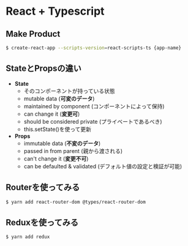 # React + Typescript

## Make Product
```bash
$ create-react-app --scripts-version=react-scripts-ts {app-name}
```

## StateとPropsの違い
* **State**
  *  そのコンポーネントが持っている状態
  *  mutable data (**可変のデータ**)
  *  maintained by component (コンポーネントによって保持)
  *  can change it (**変更可**)
  *  should be considered private (プライベートであるべき)
  *  this.setState()を使って更新
*  **Props**
   *  immutable data (**不変のデータ**)
   *  passed in from parent (親から渡される)
   *  can't change it (**変更不可**)
   *  can be defaulted & validated (デフォルト値の設定と検証が可能)


## Routerを使ってみる
```bash
$ yarn add react-router-dom @types/react-router-dom
```

## Reduxを使ってみる
```
$ yarn add redux
```